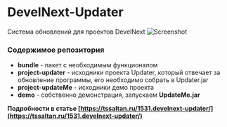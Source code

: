 # DevelNext-Updater
Система обновлений для проектов DevelNext
![Screenshot](https://tssaltan.ru/files/2018/02/updater-develnext-720x340.png)

### Содержимое репозитория
- **bundle** - пакет с необходимым функционалом
- **project-updater** - исходники проекта Updater, который отвечает за обновление программы, его необходимо собрать в Updater.jar
- **project-updateMe** - исходники демо проекта
- **demo** - собственно демонстрация, запускаем <strong>UpdateMe.jar</strong>

**Подробности в статье [https://tssaltan.ru/1531.develnext-updater/](https://tssaltan.ru/1531.develnext-updater/)**